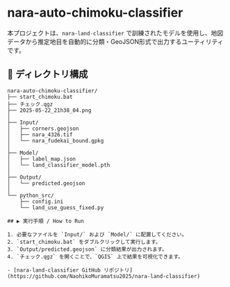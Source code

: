 
# nara-auto-chimoku-classifier

本プロジェクトは、`nara-land-classifier` で訓練されたモデルを使用し、地図データから推定地目を自動的に分類・GeoJSON形式で出力するユーティリティです。

## 📁 ディレクトリ構成

```text
nara-auto-chimoku-classifier/
├── start_chimoku.bat
├── チェック.qgz
├── 2025-05-22_21h38_04.png
│
├── Input/
│   ├── corners.geojson
│   ├── nara_4326.tif
│   └── nara_fudekai_bound.gpkg
│
├── Model/
│   ├── label_map.json
│   └── land_classifier_model.pth
│
├── Output/
│   └── predicted.geojson
│
└── python_src/
    ├── config.ini
    └── land_use_guess_fixed.py

## ▶️ 実行手順 / How to Run

1. 必要なファイルを `Input/` および `Model/` に配置してください。
2. `start_chimoku.bat` をダブルクリックして実行します。
3. `Output/predicted.geojson` に分類結果が出力されます。
4. `チェック.qgz` を開くことで、`QGIS` 上で結果を可視化できます。

- [nara-land-classifier GitHub リポジトリ](https://github.com/NaohikoMuramatsu2025/nara-land-classifier)

